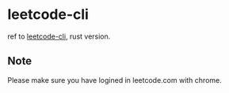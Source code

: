# leetcode-cli

ref to [leetcode-cli](https://github.com/skygragon/leetcode-cli), rust version.

## Note

Please make sure you have logined in leetcode.com with chrome.


